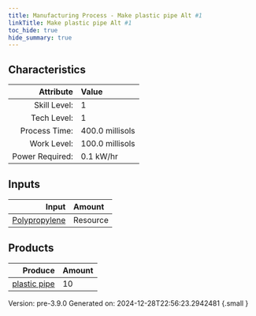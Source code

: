 ```yaml
---
title: Manufacturing Process - Make plastic pipe Alt #1
linkTitle: Make plastic pipe Alt #1
toc_hide: true
hide_summary: true
---
```



## Characteristics

| Attribute      | Value |
|--------:|:------|
|Skill Level:|1|
|Tech Level:|1|
|Process Time:|400.0 millisols|
|Work Level:|100.0 millisols|
|Power Required:|0.1 kW/hr|

## Inputs

| Input      | Amount |
|--------:|:------|
|[Polypropylene](/docs/definitions/resource/polypropylene)|Resource|10.0 kg|

## Products


| Produce      | Amount |
|--------:|:------|
|[plastic pipe](/docs/definitions/part/plastic-pipe)|10|


Version: pre-3.9.0 Generated on: 2024-12-28T22:56:23.2942481
{.small }

